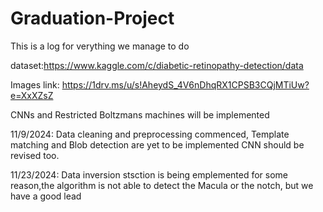 # Graduation-Project

This is a log for verything we manage to do


dataset:https://www.kaggle.com/c/diabetic-retinopathy-detection/data 

Images link: https://1drv.ms/u/s!AheydS_4V6nDhqRX1CPSB3CQjMTiUw?e=XxXZsZ

CNNs and Restricted Boltzmans machines will be implemented





11/9/2024: Data cleaning and preprocessing commenced, Template matching and Blob detection are yet to be implemented
           CNN should be revised too.

11/23/2024: Data inversion stsction is being emplemented
            for some reason,the algorithm is not able to detect the Macula or the notch, but we have a good lead  


           

